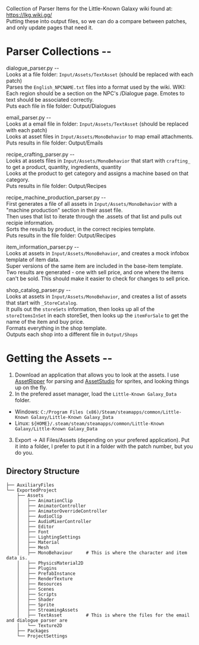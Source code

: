 Collection of Parser Items for the Little-Known Galaxy wiki found at: https://lkg.wiki.gg/ <br>
Putting these into output files, so we can do a compare between patches, and only update pages that need it.

# Parser Collections --
dialogue_parser.py -- <br>
  Looks at a file folder: `Input/Assets/TextAsset` (should be replaced with each patch)<br>
  Parses the `English_NPCNAME.txt` files into a format used by the wiki. WIKI: Each region should be a section on the NPC's /Dialogue page. Emotes to text should be associated correctly.<br>
  Puts each file in file folder: Output/Dialogues<br>

email_parser.py -- <br>
  Looks at a email file in folder: `Input/Assets/TextAsset` (should be replaced with each patch)<br>
  Looks at asset files in `Input/Assets/MonoBehavior` to map email attachments.<br>
  Puts results in file folder: Output/Emails<br>

recipe_crafting_parser.py --<br>
  Looks at assets files in `Input/Assets/MonoBehavior` that start with `crafting_` to get a product, quantity, ingredients, quantity<br>
  Looks at the product to get category and assigns a machine based on that category.<br>
  Puts results in file folder: Output/Recipes<br>

recipe_machine_production_parser.py --<br>
  First generates a file of all assets in `Input/Assets/MonoBehavior` with a "machine production" section in their asset file.<br>
  Then uses that list to iterate through the .assets of that list and pulls out recipie information. <br>
  Sorts the results by product, in the correct recipies template. <br>
  Puts results in the file folder: Output/Recipes<br>

item_information_parser.py --<br>
  Looks at assets in `Input/Assets/MonoBehavior`, and creates a mock infobox template of item data.<br>
  Super versions of the same item are included in the base-item template.<br>
  Two results are generated - one with sell price, and one where the items can't be sold. This should make it easier to check for changes to sell price. <br>

shop_catalog_parser.py --<br>
  Looks at assets in `Input/Assets/MonoBehavior`, and creates a list of assets that start with `_StoreCatalog`.<br>
  It pulls out the `storeSets` information, then looks up all of the `storeItemsInSet` in each storeSet, then looks up the `itemForSale` to get the name of the item and buy price.<br>
  Formats everything in the shop template.<br>
  Outputs each shop into a different file in `Output/Shops`<br>

# Getting the Assets --
1. Download an application that allows you to look at the assets. I use [AssetRipper](https://github.com/AssetRipper/AssetRipper) for parsing and [AssetStudio](https://github.com/Perfare/AssetStudio) for sprites, and looking things up on the fly.
2. In the prefered asset manager, load the `Little-Known Galaxy_Data` folder.
  * Windows: `C:/Program Files (x86)/Steam/steamapps/common/Little-Known Galaxy/Little-Known Galaxy_Data`
  * Linux: `${HOME}/.steam/steam/steamapps/common/Little-Known Galaxy/Little-Known Galaxy_Data`
3. Export -> All Files/Assets (depending on your prefered application). Put it into a folder, I prefer to put it in a folder with the patch number, but you do  you.

## Directory Structure
```
├── AuxiliaryFiles
└── ExportedProject
    ├── Assets
    │   ├── AnimationClip
    │   ├── AnimatorController
    │   ├── AnimatorOverrideController
    │   ├── AudioClip
    │   ├── AudioMixerController
    │   ├── Editor
    │   ├── Font
    │   ├── LightingSettings
    │   ├── Material
    │   ├── Mesh
    │   ├── MonoBehaviour     # This is where the character and item data is.
    │   ├── PhysicsMaterial2D
    │   ├── Plugins
    │   ├── PrefabInstance
    │   ├── RenderTexture
    │   ├── Resources
    │   ├── Scenes
    │   ├── Scripts                  
    │   ├── Shader
    │   ├── Sprite
    │   ├── StreamingAssets
    │   ├── TextAsset         # This is where the files for the email and dialogue parser are
    │   └── Texture2D
    ├── Packages
    └── ProjectSettings
```